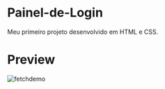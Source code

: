 # Painel-de-Login
Meu primeiro projeto desenvolvido em HTML e CSS.

# Preview
![fetchdemo](https://user-images.githubusercontent.com/89088603/219144185-a6d0d30e-e223-40a8-b391-2a816271c871.png)
